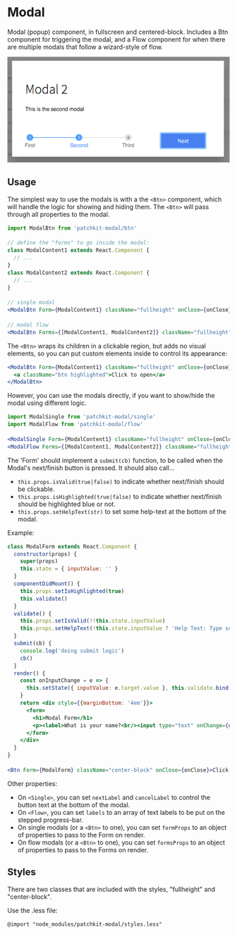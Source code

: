 # Modal

Modal (popup) component, in fullscreen and centered-block.
Includes a Btn component for triggering the modal, and a Flow component for when there are multiple modals that follow a wizard-style of flow.

![screenshot.png](screenshot.png)

## Usage

The simplest way to use the modals is with a the `<Btn>` component, which will handle the logic for showing and hiding them.
The `<Btn>` will pass through all properties to the modal.

```jsx
import ModalBtn from 'patchkit-modal/btn'

// define the "forms" to go inside the modal:
class ModalContent1 extends React.Component {
  // ...
}
class ModalContent2 extends React.Component {
  // ...
}

// single modal
<ModalBtn Form={ModalContent1} className="fullheight" onClose={onClose}>Click to open</ModalBtn>

// modal flow
<ModalBtn Forms={[ModalContent1, ModalContent2]} className="fullheight" onClose={onClose}>Click to open</ModalBtn>
```

The `<Btn>` wraps its children in a clickable region, but adds no visual elements, so you can put custom elements inside to control its appearance:

```jsx
<ModalBtn Form={ModalContent1} className="fullheight" onClose={onClose}>
  <a className="btn highlighted">Click to open</a>
</ModalBtn>
```

However, you can use the modals directly, if you want to show/hide the modal using different logic.

```jsx
import ModalSingle from 'patchkit-modal/single'
import ModalFlow from 'patchkit-modal/flow'

<ModalSingle Form={ModalContent1} className="fullheight" onClose={onClose} isOpen={true|false} />
<ModalFlow Forms={[ModalContent1, ModalContent2]} className="fullheight" onClose={onClose} isOpen={true|false} />
```

The 'Form' should implement a `submit(cb)` function, to be called when the Modal's next/finish button is pressed.
It should also call...

 - `this.props.isValid(true|false)` to indicate whether next/finish should be clickable.
 - `this.props.isHighlighted(true|false)` to indicate whether next/finish should be highlighted blue or not.
 - `this.props.setHelpText(str)` to set some help-text at the bottom of the modal.

Example:

```jsx
class ModalForm extends React.Component {
  constructor(props) {
    super(props)
    this.state = { inputValue: '' }
  }
  componentDidMount() {
    this.props.setIsHighlighted(true)
    this.validate()
  }
  validate() {
    this.props.setIsValid(!!this.state.inputValue)
    this.props.setHelpText(!this.state.inputValue ? 'Help Text: Type some text to make the form valid' : 'Help Text: You can now press Finish!')
  }
  submit(cb) {
    console.log('doing submit logic')
    cb()
  }
  render() {
    const onInputChange = e => {
      this.setState({ inputValue: e.target.value }, this.validate.bind(this))
    }
    return <div style={{marginBottom: '4em'}}>
      <form>
        <h1>Modal Form</h1>
        <p><label>What is your name?<br/><input type="text" onChange={onInputChange} value={this.state.inputValue} /></label></p>
      </form>
    </div>
  }
}

<Btn Form={ModalForm} className="center-block" onClose={onClose}>Click to open</Btn>
```

Other properties:

 - On `<Single>`, you can set `nextLabel` and `cancelLabel` to control the button text at the bottom of the modal.
 - On `<Flow>`, you can set `labels` to an array of text labels to be put on the stepped progress-bar.
 - On single modals (or a `<Btn>` to one), you can set `formProps` to an object of properties to pass to the Form on render.
 - On flow modals (or a `<Btn>` to one), you can set `formsProps` to an object of properties to pass to the Forms on render.

## Styles

There are two classes that are included with the styles, "fullheight" and "center-block".

Use the .less file:

```less
@import "node_modules/patchkit-modal/styles.less"
```